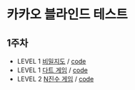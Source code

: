 # 카카오 블라인드 테스트

## 1주차

- LEVEL 1 [비밀지도](https://programmers.co.kr/learn/courses/30/lessons/17681) / [code](week1/17681.py)
- LEVEL 1 [다트 게임](https://programmers.co.kr/learn/courses/30/lessons/17682) / [code](week1/17682.py)
- LEVEL 2 [N진수 게임](https://programmers.co.kr/learn/courses/30/lessons/17687) / [code](week1/17687.py)
